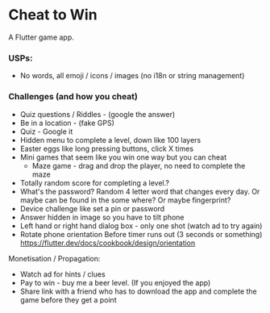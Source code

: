# Cheat to Win

A Flutter game app.

### USPs:
- No words, all emoji / icons / images (no i18n or string management)

### Challenges (and how you cheat)
- Quiz questions / Riddles - (google the answer)
- Be in a location - (fake GPS)
- Quiz - Google it
- Hidden menu to complete a level, down like 100 layers
- Easter eggs like long pressing buttons, click X times
- Mini games that seem like you win one way but you can cheat
    - Maze game - drag and drop the player, no need to complete the maze
- Totally random score for completing a level.?
- What's the password? Random 4 letter word that changes every day. Or maybe can be found in the some where? Or maybe fingerprint?
- Device challenge like set a pin or password
- Answer hidden in image so you have to tilt phone
- Left hand or right hand dialog box - only one shot (watch ad to try again)
- Rotate phone orientation Before timer runs out (3 seconds or something) https://flutter.dev/docs/cookbook/design/orientation


Monetisation / Propagation:
- Watch ad for hints / clues
- Pay to win - buy me a beer level. (If you enjoyed the app)
- Share link with a friend who has to download the app and complete the game before they get a point
